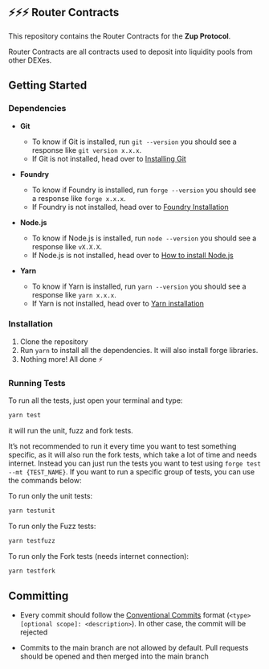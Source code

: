 ## ⚡️⚡️⚡️ Router Contracts

This repository contains the Router Contracts for the **Zup Protocol**.

Router Contracts are all contracts used to deposit into liquidity pools from other DEXes.

## Getting Started

### Dependencies
- **Git**
  - To know if Git is installed, run `git --version` you should see a response like `git version x.x.x`.
  - If Git is not installed, head over to [Installing Git](https://git-scm.com/book/en/v2/Getting-Started-Installing-Git)

- **Foundry**

  - To know if Foundry is installed, run `forge --version` you should see a response like `forge x.x.x`.
  - If Foundry is not installed, head over to [Foundry Installation](https://book.getfoundry.sh/getting-started/installation)

- **Node.js**

  - To know if Node.js is installed, run `node --version` you should see a response like `vX.X.X`.
  - If Node.js is not installed, head over to [How to install Node.js](https://nodejs.org/en/learn/getting-started/how-to-install-nodejs)

- **Yarn**

  - To know if Yarn is installed, run `yarn --version` you should see a response like `yarn x.x.x`.
  - If Yarn is not installed, head over to [Yarn installation](https://classic.yarnpkg.com/lang/en/docs/install/#mac-stable)

### Installation
1. Clone the repository
2. Run `yarn` to install all the dependencies. It will also install forge libraries.
3. Nothing more! All done ⚡️

### Running Tests
To run all the tests, just open your terminal and type:
```bash 
yarn test
```

it will run the unit, fuzz and fork tests.

It’s not recommended to run it every time you want to test something specific, as it will also run the fork tests, which take a lot of time and needs internet. Instead you can just run the tests you want to test using `forge test --mt {TEST_NAME}`. If you want to run a specific group of tests, you can use the commands below:

To run only the unit tests:
```bash
yarn testunit
```

To run only the Fuzz tests:
```bash
yarn testfuzz
```

To run only the Fork tests (needs internet connection):
```bash
yarn testfork
```

## Committing
- Every commit should follow the [Conventional Commits](https://www.conventionalcommits.org) format (`<type>[optional scope]: <description>`). In other case, the commit will be rejected

- Commits to the main branch are not allowed by default. Pull requests should be opened and then merged into the main branch
